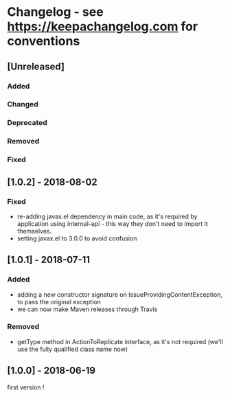 # Changelog - see https://keepachangelog.com for conventions

## [Unreleased]

### Added

### Changed

### Deprecated

### Removed

### Fixed

## [1.0.2] - 2018-08-02

### Fixed
- re-adding javax.el dependency in main code, as it's required by application using internal-api - this way they don't need to import it themselves. 
- setting javax.el to 3.0.0 to avoid confusion 

## [1.0.1] - 2018-07-11

### Added
- adding a new constructor signature on IssueProvidingContentException, to pass the original exception
- we can now make Maven releases through Travis 

### Removed
- getType method in ActionToReplicate interface, as it's not required (we'll use the fully qualified class name now)

## [1.0.0] - 2018-06-19

first version !


